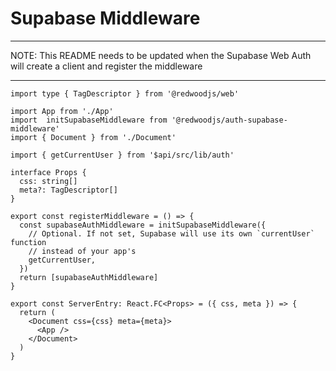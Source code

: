 # Supabase Middleware

---

NOTE: This README needs to be updated when the Supabase Web Auth will create a client and register the middleware

----

```tsx filename='entry.server.tsx'
import type { TagDescriptor } from '@redwoodjs/web'

import App from './App'
import  initSupabaseMiddleware from '@redwoodjs/auth-supabase-middleware'
import { Document } from './Document'

import { getCurrentUser } from '$api/src/lib/auth'

interface Props {
  css: string[]
  meta?: TagDescriptor[]
}

export const registerMiddleware = () => {
  const supabaseAuthMiddleware = initSupabaseMiddleware({
    // Optional. If not set, Supabase will use its own `currentUser` function
    // instead of your app's
    getCurrentUser,
  })
  return [supabaseAuthMiddleware]
}

export const ServerEntry: React.FC<Props> = ({ css, meta }) => {
  return (
    <Document css={css} meta={meta}>
      <App />
    </Document>
  )
}
```

